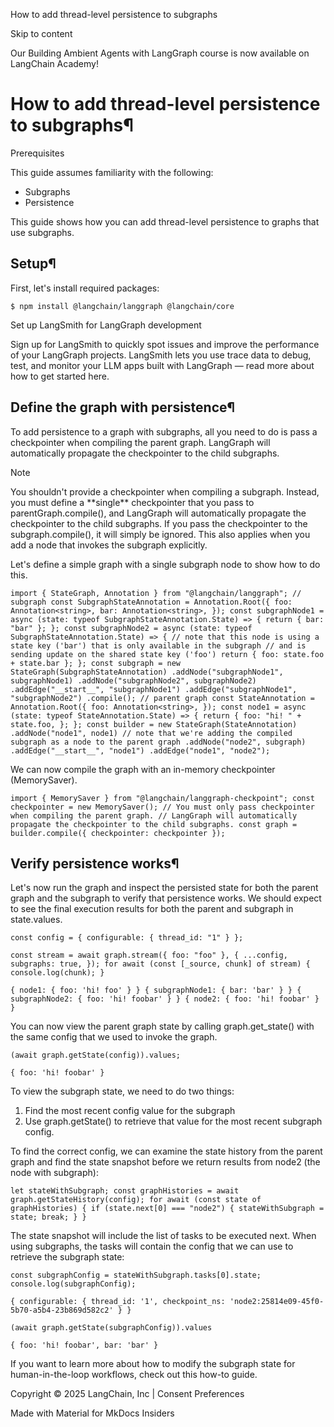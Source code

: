 How to add thread-level persistence to subgraphs

Skip to content

Our Building Ambient Agents with LangGraph course is now available on LangChain Academy!

# How to add thread-level persistence to subgraphs¶

Prerequisites

This guide assumes familiarity with the following:

* Subgraphs
* Persistence

This guide shows how you can add thread-level persistence to graphs that use subgraphs.

## Setup¶

First, let's install required packages:

```
$ npm install @langchain/langgraph @langchain/core
```

Set up LangSmith for LangGraph development

Sign up for LangSmith to quickly spot issues and improve the performance of your LangGraph projects. LangSmith lets you use trace data to debug, test, and monitor your LLM apps built with LangGraph — read more about how to get started here.

## Define the graph with persistence¶

To add persistence to a graph with subgraphs, all you need to do is pass a checkpointer when compiling the parent graph. LangGraph will automatically propagate the checkpointer to the child subgraphs.

Note

You shouldn't provide a checkpointer when compiling a subgraph. Instead, you must define a \*\*single\*\* checkpointer that you pass to parentGraph.compile(), and LangGraph will automatically propagate the checkpointer to the child subgraphs. If you pass the checkpointer to the subgraph.compile(), it will simply be ignored. This also applies when you add a node that invokes the subgraph explicitly.

Let's define a simple graph with a single subgraph node to show how to do this.

```
import { StateGraph, Annotation } from "@langchain/langgraph"; // subgraph const SubgraphStateAnnotation = Annotation.Root({ foo: Annotation<string>, bar: Annotation<string>, }); const subgraphNode1 = async (state: typeof SubgraphStateAnnotation.State) => { return { bar: "bar" }; }; const subgraphNode2 = async (state: typeof SubgraphStateAnnotation.State) => { // note that this node is using a state key ('bar') that is only available in the subgraph // and is sending update on the shared state key ('foo') return { foo: state.foo + state.bar }; }; const subgraph = new StateGraph(SubgraphStateAnnotation) .addNode("subgraphNode1", subgraphNode1) .addNode("subgraphNode2", subgraphNode2) .addEdge("__start__", "subgraphNode1") .addEdge("subgraphNode1", "subgraphNode2") .compile(); // parent graph const StateAnnotation = Annotation.Root({ foo: Annotation<string>, }); const node1 = async (state: typeof StateAnnotation.State) => { return { foo: "hi! " + state.foo, }; }; const builder = new StateGraph(StateAnnotation) .addNode("node1", node1) // note that we're adding the compiled subgraph as a node to the parent graph .addNode("node2", subgraph) .addEdge("__start__", "node1") .addEdge("node1", "node2");
```

We can now compile the graph with an in-memory checkpointer (MemorySaver).

```
import { MemorySaver } from "@langchain/langgraph-checkpoint"; const checkpointer = new MemorySaver(); // You must only pass checkpointer when compiling the parent graph. // LangGraph will automatically propagate the checkpointer to the child subgraphs. const graph = builder.compile({ checkpointer: checkpointer });
```

## Verify persistence works¶

Let's now run the graph and inspect the persisted state for both the parent graph and the subgraph to verify that persistence works. We should expect to see the final execution results for both the parent and subgraph in state.values.

```
const config = { configurable: { thread_id: "1" } };
```

```
const stream = await graph.stream({ foo: "foo" }, { ...config, subgraphs: true, }); for await (const [_source, chunk] of stream) { console.log(chunk); }
```

```
{ node1: { foo: 'hi! foo' } } { subgraphNode1: { bar: 'bar' } } { subgraphNode2: { foo: 'hi! foobar' } } { node2: { foo: 'hi! foobar' } }
```

You can now view the parent graph state by calling graph.get\_state() with the same config that we used to invoke the graph.

```
(await graph.getState(config)).values;
```

```
{ foo: 'hi! foobar' }
```

To view the subgraph state, we need to do two things:

1. Find the most recent config value for the subgraph
2. Use graph.getState() to retrieve that value for the most recent subgraph config.

To find the correct config, we can examine the state history from the parent graph and find the state snapshot before we return results from node2 (the node with subgraph):

```
let stateWithSubgraph; const graphHistories = await graph.getStateHistory(config); for await (const state of graphHistories) { if (state.next[0] === "node2") { stateWithSubgraph = state; break; } }
```

The state snapshot will include the list of tasks to be executed next. When using subgraphs, the tasks will contain the config that we can use to retrieve the subgraph state:

```
const subgraphConfig = stateWithSubgraph.tasks[0].state; console.log(subgraphConfig);
```

```
{ configurable: { thread_id: '1', checkpoint_ns: 'node2:25814e09-45f0-5b70-a5b4-23b869d582c2' } }
```

```
(await graph.getState(subgraphConfig)).values
```

```
{ foo: 'hi! foobar', bar: 'bar' }
```

If you want to learn more about how to modify the subgraph state for human-in-the-loop workflows, check out this how-to guide.

Copyright © 2025 LangChain, Inc | Consent Preferences

Made with Material for MkDocs Insiders